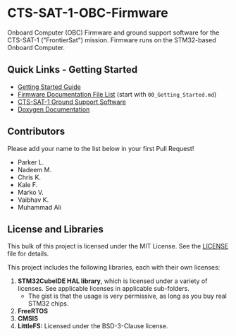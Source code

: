 # CTS-SAT-1-OBC-Firmware
Onboard Computer (OBC) Firmware and ground support software for the CTS-SAT-1 ("FrontierSat") mission. Firmware runs on the STM32-based Onboard Computer.

## Quick Links - Getting Started

* [Getting Started Guide](/docs/00_Getting_Started.md)
* [Firmware Documentation File List](/docs/) (start with `00_Getting_Started.md`)
* [CTS-SAT-1 Ground Support Software](https://github.com/CalgaryToSpace/CTS-SAT-1-Ground-Support/)
* [Doxygen Documentation](https://calgarytospace.github.io/CTS-SAT-1-OBC-Firmware)

## Contributors

Please add your name to the list below in your first Pull Request!

* Parker L.
* Nadeem M.
* Chris K.
* Kale F.
* Marko V.
* Vaibhav K.
* Muhammad Ali

## License and Libraries

This bulk of this project is licensed under the MIT License. See the [LICENSE](LICENSE) file for details.

This project includes the following libraries, each with their own licenses:

1. **STM32CubeIDE HAL library**, which is licensed under a variety of licenses. See applicable licenses in applicable sub-folders.
	* The gist is that the usage is very permissive, as long as you buy real STM32 chips.
2. **FreeRTOS**
3. **CMSIS**
4. **LittleFS:** Licensed under the BSD-3-Clause license.
